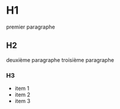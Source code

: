 # H1

premier paragraphe

## H2

deuxième paragraphe
troisième paragraphe

### H3

* item 1
* item 2
* item 3
